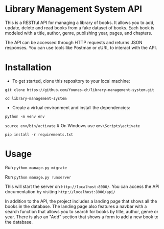 # Library Management System API

This is a RESTful API for managing a library of books. It allows you to add, update, delete and read books from a fake dataset of books. Each book is modeled with a title, author, genre, publishing year, pages, and chapters.

The API can be accessed through HTTP requests and returns JSON responses. You can use tools like Postman or cURL to interact with the API.

# Installation

* To get started, clone this repository to your local machine:

`git clone https://github.com/Younes-ch/library-management-system.git`

`cd library-management-system`

* Create a virtual environment and install the dependencies:

`python -m venv env`

`source env/bin/activate`  # On Windows use `env\Scripts\activate`

`pip install -r requirements.txt`

# Usage

Run `python manage.py migrate`

Run `python manage.py runserver`

This will start the server on `http://localhost:8000/`. You can access the API documentation by visiting `http://localhost:8000/api/`


In addition to the API, the project includes a landing page that shows all the books in the database. The landing page also features a navbar with a search function that allows you to search for books by title, author, genre or year. There is also an "Add" section that shows a form to add a new book to the database.